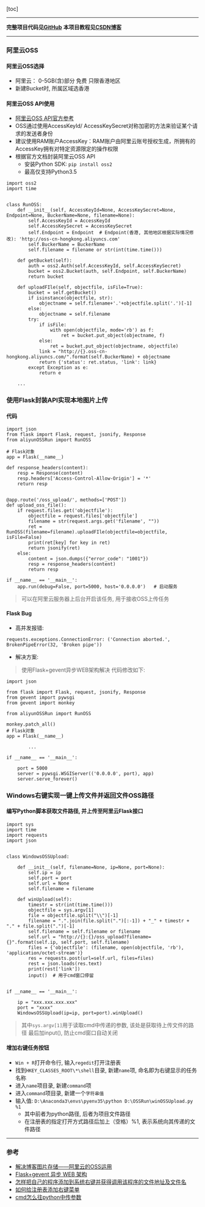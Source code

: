 [toc]

---

**完整项目代码见[GitHub](https://github.com/theolyu/aliyun-oss-windows_upload)**
**本项目教程见[CSDN博客](https://blog.csdn.net/ForeverLyu/article/details/90083024)**

---

### 阿里云OSS
#### 阿里云OSS选择
- 阿里云： 0-5GB(含)部分 免费 只限香港地区
- 新建Bucket时, 所属区域选香港

#### 阿里云OSS API使用
- [阿里云OSS API官方参考](https://help.aliyun.com/document_detail/31947.html?spm=a2c4g.11186623.6.1096.187166f2KoWnQt)
- OSS通过使用AccessKeyId/ AccessKeySecret对称加密的方法来验证某个请求的发送者身份
- 建议使用RAM账户AccessKey：RAM账户由阿里云账号授权生成，所拥有的AccessKey拥有对特定资源限定的操作权限
- 根据官方文档封装阿里云OSS API
    - 安装Python SDK: `pip install oss2`
    - 最高仅支持Python3.5
```
import oss2
import time


class RunOSS:
    def __init__(self, AccessKeyId=None, AccessKeySecret=None, Endpoint=None, BuckerName=None, filename=None):
        self.AccessKeyId = AccessKeyId
        self.AccessKeySecret = AccessKeySecret
        self.Endpoint = Endpoint  # Endpoint(香港, 其他地区根据实际情况修改): 'http://oss-cn-hongkong.aliyuncs.com'
        self.BuckerName = BuckerName
        self.filename = filename or str(int(time.time()))

    def getBucket(self):
        auth = oss2.Auth(self.AccessKeyId, self.AccessKeySecret)
        bucket = oss2.Bucket(auth, self.Endpoint, self.BuckerName)
        return bucket

    def uploadFIle(self, objectfile, isFile=True):
        bucket = self.getBucket()
        if isinstance(objectfile, str):
            objectname = self.filename+'.'+objectfile.split('.')[-1]
        else:
            objectname = self.filename
        try:
            if isFile:
                with open(objectfile, mode='rb') as f:
                    ret = bucket.put_object(objectname, f)
            else:
                ret = bucket.put_object(objectname, objectfile)
            link = "http://{}.oss-cn-hongkong.aliyuncs.com/".format(self.BuckerName) + objectname
            return {'status': ret.status, 'link': link}
        except Exception as e:
            return e
    
    ...
```

### 使用Flask封装API实现本地图片上传
#### 代码
```
import json
from flask import Flask, request, jsonify, Response
from aliyunOSSRun import RunOSS

# Flask对象
app = Flask(__name__)

def response_headers(content):
    resp = Response(content)
    resp.headers['Access-Control-Allow-Origin'] = '*'
    return resp


@app.route('/oss_upload/', methods=['POST'])
def upload_oss_file():
    if request.files.get('objectfile'):
        objectfile = request.files['objectfile']
        filename = str(request.args.get('filename', ""))
        ret = RunOSS(filename=filename).uploadFIle(objectfile=objectfile, isFile=False)
        print(ret[key] for key in ret)
        return jsonify(ret)
    else:
        content = json.dumps({"error_code": "1001"})
        resp = response_headers(content)
        return resp

if __name__ == '__main__':
    app.run(debug=False, port=5000, host='0.0.0.0')   # 启动服务
```

> 可以在阿里云服务器上后台开启该任务, 用于接收OSS上传任务

#### Flask Bug
- 高并发报错: 
```
requests.exceptions.ConnectionError: ('Connection aborted.', BrokenPipeError(32, 'Broken pipe'))
```
- 解决方案:
> 使用Flask+gevent异步WEB架构解决
代码修改如下:
```
import json

from flask import Flask, request, jsonify, Response
from gevent import pywsgi
from gevent import monkey

from aliyunOSSRun import RunOSS

monkey.patch_all()
# Flask对象
app = Flask(__name__)

        ...

if __name__ == '__main__':

    port = 5000
    server = pywsgi.WSGIServer(('0.0.0.0', port), app)
    server.serve_forever()
```

### Windows右键实现一键上传文件并返回文件OSS路径
#### 编写Python脚本获取文件路径, 并上传至阿里云Flask接口
```
import sys
import time
import requests
import json


class WindowsOSSUpload:

    def __init__(self, filename=None, ip=None, port=None):
        self.ip = ip
        self.port = port
        self.url = None
        self.filename = filename

    def winUpload(self):
        timestr = str(int(time.time()))
        objectfile = sys.argv[1]
        file = objectfile.split("\\")[-1]
        filename = ".".join(file.split(".")[:-1]) + "_" + timestr + "." + file.split(".")[-1]
        self.filename = self.filename or filename
        self.url = "http://{}:{}/oss_upload?filename={}".format(self.ip, self.port, self.filename)
        files = {'objectfile': (filename, open(objectfile, 'rb'), 'application/octet-stream')}
        res = requests.post(url=self.url, files=files)
        rest = json.loads(res.text)
        print(rest['link'])
        input()  # 用于cmd窗口停留


if __name__ == '__main__':

    ip = "xxx.xxx.xxx.xxx"
    port = "xxxx"
    WindowsOSSUpload(ip=ip, port=port).winUpload()
```

> 其中`sys.argv[1]`用于读取cmd中传递的参数, 该处是获取待上传文件的路径
> 最后加input(), 防止cmd窗口自动关闭

#### 增加右键任务按钮
- `Win + R`打开命令行, 输入`regedit`打开注册表
- 找到`HKEY_CLASSES_ROOT\*\shell`目录, 新建`name`项, 命名即为右键显示的任务名称
- 进入`name`项目录, 新建`command`项
- 进入`command`项目录, 新建一个`字符串值`
- 输入值: `D:\Anaconda3\envs\pyenv35\python D:\OSSRun\winOSSUpload.py %1`
    - 其中前者为python路径, 后者为项目文件路径
    - 在注册表的指定打开方式路径后加上（空格）%1, 表示系统向其传递的文件路径

---

### 参考
- [解决博客图片存储——阿里云的OSS运用](https://segmentfault.com/a/1190000009263202)
- [Flask+gevent 异步 WEB 架构](https://blog.csdn.net/feng020a/article/details/60343804)
- [怎样把自己的程序添加到系统右键并获得调用该程序的文件地址及文件名](https://bbs.csdn.net/topics/380061058)
- [如何给注册表添加右键菜单](https://www.cnblogs.com/cheungxiongwei/p/7541447.html)
- [cmd怎么往python中传参数](https://zhidao.baidu.com/question/552219304949359292.html)
